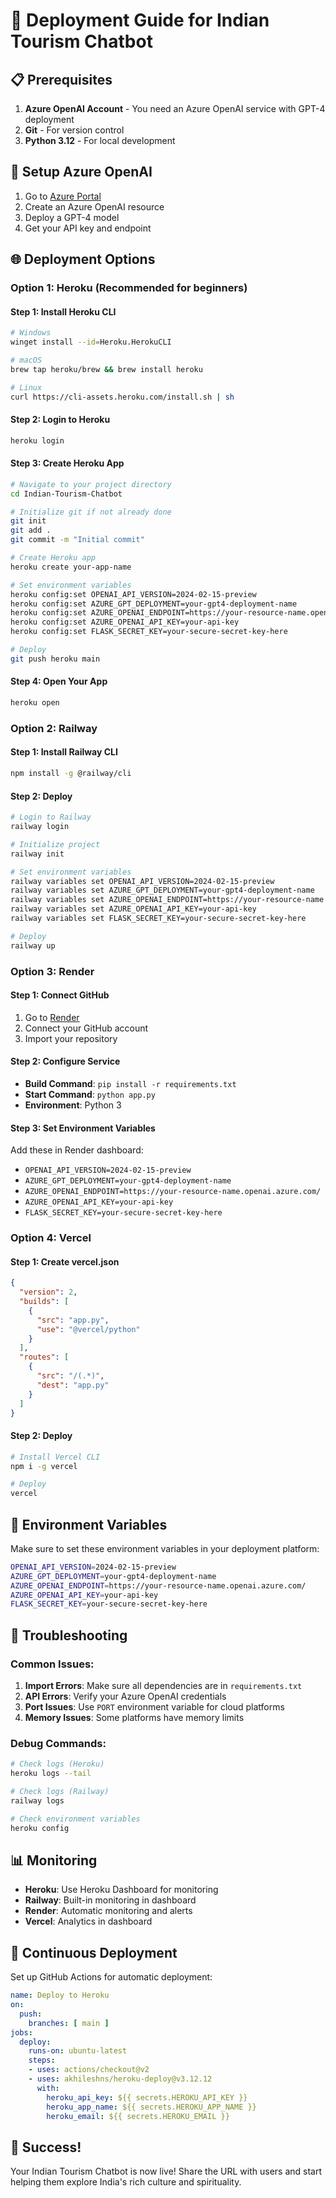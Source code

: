 # 🚀 Deployment Guide for Indian Tourism Chatbot

## 📋 Prerequisites

1. **Azure OpenAI Account** - You need an Azure OpenAI service with GPT-4 deployment
2. **Git** - For version control
3. **Python 3.12** - For local development

## 🔧 Setup Azure OpenAI

1. Go to [Azure Portal](https://portal.azure.com)
2. Create an Azure OpenAI resource
3. Deploy a GPT-4 model
4. Get your API key and endpoint

## 🌐 Deployment Options

### Option 1: Heroku (Recommended for beginners)

#### Step 1: Install Heroku CLI
```bash
# Windows
winget install --id=Heroku.HerokuCLI

# macOS
brew tap heroku/brew && brew install heroku

# Linux
curl https://cli-assets.heroku.com/install.sh | sh
```

#### Step 2: Login to Heroku
```bash
heroku login
```

#### Step 3: Create Heroku App
```bash
# Navigate to your project directory
cd Indian-Tourism-Chatbot

# Initialize git if not already done
git init
git add .
git commit -m "Initial commit"

# Create Heroku app
heroku create your-app-name

# Set environment variables
heroku config:set OPENAI_API_VERSION=2024-02-15-preview
heroku config:set AZURE_GPT_DEPLOYMENT=your-gpt4-deployment-name
heroku config:set AZURE_OPENAI_ENDPOINT=https://your-resource-name.openai.azure.com/
heroku config:set AZURE_OPENAI_API_KEY=your-api-key
heroku config:set FLASK_SECRET_KEY=your-secure-secret-key-here

# Deploy
git push heroku main
```

#### Step 4: Open Your App
```bash
heroku open
```

### Option 2: Railway

#### Step 1: Install Railway CLI
```bash
npm install -g @railway/cli
```

#### Step 2: Deploy
```bash
# Login to Railway
railway login

# Initialize project
railway init

# Set environment variables
railway variables set OPENAI_API_VERSION=2024-02-15-preview
railway variables set AZURE_GPT_DEPLOYMENT=your-gpt4-deployment-name
railway variables set AZURE_OPENAI_ENDPOINT=https://your-resource-name.openai.azure.com/
railway variables set AZURE_OPENAI_API_KEY=your-api-key
railway variables set FLASK_SECRET_KEY=your-secure-secret-key-here

# Deploy
railway up
```

### Option 3: Render

#### Step 1: Connect GitHub
1. Go to [Render](https://render.com)
2. Connect your GitHub account
3. Import your repository

#### Step 2: Configure Service
- **Build Command**: `pip install -r requirements.txt`
- **Start Command**: `python app.py`
- **Environment**: Python 3

#### Step 3: Set Environment Variables
Add these in Render dashboard:
- `OPENAI_API_VERSION=2024-02-15-preview`
- `AZURE_GPT_DEPLOYMENT=your-gpt4-deployment-name`
- `AZURE_OPENAI_ENDPOINT=https://your-resource-name.openai.azure.com/`
- `AZURE_OPENAI_API_KEY=your-api-key`
- `FLASK_SECRET_KEY=your-secure-secret-key-here`

### Option 4: Vercel

#### Step 1: Create vercel.json
```json
{
  "version": 2,
  "builds": [
    {
      "src": "app.py",
      "use": "@vercel/python"
    }
  ],
  "routes": [
    {
      "src": "/(.*)",
      "dest": "app.py"
    }
  ]
}
```

#### Step 2: Deploy
```bash
# Install Vercel CLI
npm i -g vercel

# Deploy
vercel
```

## 🔐 Environment Variables

Make sure to set these environment variables in your deployment platform:

```bash
OPENAI_API_VERSION=2024-02-15-preview
AZURE_GPT_DEPLOYMENT=your-gpt4-deployment-name
AZURE_OPENAI_ENDPOINT=https://your-resource-name.openai.azure.com/
AZURE_OPENAI_API_KEY=your-api-key
FLASK_SECRET_KEY=your-secure-secret-key-here
```

## 🐛 Troubleshooting

### Common Issues:

1. **Import Errors**: Make sure all dependencies are in `requirements.txt`
2. **API Errors**: Verify your Azure OpenAI credentials
3. **Port Issues**: Use `PORT` environment variable for cloud platforms
4. **Memory Issues**: Some platforms have memory limits

### Debug Commands:

```bash
# Check logs (Heroku)
heroku logs --tail

# Check logs (Railway)
railway logs

# Check environment variables
heroku config
```

## 📊 Monitoring

- **Heroku**: Use Heroku Dashboard for monitoring
- **Railway**: Built-in monitoring in dashboard
- **Render**: Automatic monitoring and alerts
- **Vercel**: Analytics in dashboard

## 🔄 Continuous Deployment

Set up GitHub Actions for automatic deployment:

```yaml
name: Deploy to Heroku
on:
  push:
    branches: [ main ]
jobs:
  deploy:
    runs-on: ubuntu-latest
    steps:
    - uses: actions/checkout@v2
    - uses: akhileshns/heroku-deploy@v3.12.12
      with:
        heroku_api_key: ${{ secrets.HEROKU_API_KEY }}
        heroku_app_name: ${{ secrets.HEROKU_APP_NAME }}
        heroku_email: ${{ secrets.HEROKU_EMAIL }}
```

## 🎉 Success!

Your Indian Tourism Chatbot is now live! Share the URL with users and start helping them explore India's rich culture and spirituality. 